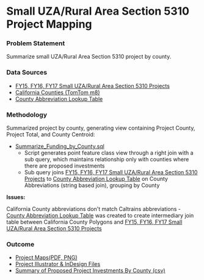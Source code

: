 # Small UZA/Rural Area Section 5310 Project Mapping 

### Problem Statement

Summarize small UZA/Rural Area Section 5310 project by county. 

### Data Sources

- [FY15, FY16, FY17 Small UZA/Rural Area Section 5310 Projects](https://github.com/MetropolitanTransportationCommission/Adhoc-Spatial-Analysis/blob/master/Small-UZA-Rural-Area-Section-5310-Projects/data/CTC_Draft_List_Small_UR_Projects.csv)
- [California Counties (TomTom m8)](https://mtcdrive.box.com/s/yoboeonzjvrzkqo3jb1z50ooibkbh2km)
- [County Abbreviation Lookup Table](https://github.com/MetropolitanTransportationCommission/Adhoc-Spatial-Analysis/blob/master/Small-UZA-Rural-Area-Section-5310-Projects/data/County_Abbrev_Lookup.csv)

### Methodology

Summarized project by county, generating view containing Project County, Project Total, and County Centroid:

- [Summarize_Funding_by_County.sql](https://github.com/MetropolitanTransportationCommission/Adhoc-Spatial-Analysis/blob/master/Small-UZA-Rural-Area-Section-5310-Projects/scripts/Summarize_Funding_by_County.sql)
	- Script generates point feature class view through a right join with a sub query, which maintains relationship only with counties where there are proposed investments  
	- Sub query joins [FY15, FY16, FY17 Small UZA/Rural Area Section 5310 Projects](https://github.com/MetropolitanTransportationCommission/Adhoc-Spatial-Analysis/blob/master/Small-UZA-Rural-Area-Section-5310-Projects/data/CTC_Draft_List_Small_UR_Projects.csv) to [County Abbreviation Lookup Table](https://github.com/MetropolitanTransportationCommission/Adhoc-Spatial-Analysis/blob/master/Small-UZA-Rural-Area-Section-5310-Projects/data/County_Abbrev_Lookup.csv) on County Abbreviations (string based join), grouping by County


**Issues:**  

California County abbreviations don't match Caltrains abbreviations - [County Abbreviation Lookup Table](https://github.com/MetropolitanTransportationCommission/Adhoc-Spatial-Analysis/blob/master/Small-UZA-Rural-Area-Section-5310-Projects/data/County_Abbrev_Lookup.csv) was created to create intermediary join table between California County Polygons and [FY15, FY16, FY17 Small UZA/Rural Area Section 5310 Projects](https://github.com/MetropolitanTransportationCommission/Adhoc-Spatial-Analysis/blob/master/Small-UZA-Rural-Area-Section-5310-Projects/data/CTC_Draft_List_Small_UR_Projects.csv) 

### Outcome 

- [Project Maps(PDF, PNG)](https://mtcdrive.box.com/s/rl16u2xtqsrrgux4zooetnemuqv1ynf9)
- [Project Illustrator & InDesign Files](https://mtcdrive.box.com/s/a5457yumclbjumv8zd572mo0o1chio4e)
- [Summary of Proposed Project Investments By County (csv)](https://github.com/MetropolitanTransportationCommission/Adhoc-Spatial-Analysis/blob/master/Small-UZA-Rural-Area-Section-5310-Projects/data/Small_UR_Proj_County_Summary.csv)
